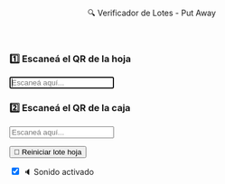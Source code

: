 <!DOCTYPE html>
<html lang="es">
<head>
<meta charset="UTF-8">
<title>Verificador de Lotes - Put Away</title>
<style>
  :root {
    --azul: #022366;
    --gris: #F5F5F2;
    --verde: #27ae60;
    --rojo: #e74c3c;
  }

  body {
    font-family: 'Segoe UI', Arial, sans-serif;
    background-color: var(--gris);
    margin: 0;
    padding: 0;
    text-align: center;
    color: var(--azul);
  }

  header {
    background-color: var(--azul);
    color: white;
    padding: 20px 0;
    font-size: 28px;
    font-weight: bold;
    letter-spacing: 1px;
    box-shadow: 0 2px 5px rgba(0,0,0,0.2);
  }

  main {
    margin-top: 40px;
    display: flex;
    flex-direction: column;
    align-items: center;
  }

  .input-card {
    background-color: white;
    width: 400px;
    padding: 25px;
    margin: 20px;
    border-radius: 15px;
    box-shadow: 0 4px 8px rgba(0,0,0,0.1);
  }

  h3 {
    margin-bottom: 10px;
  }

  input {
    font-size: 22px;
    padding: 10px;
    width: 80%;
    text-align: center;
    border: 2px solid var(--azul);
    border-radius: 8px;
    outline: none;
  }

  input:focus {
    border-color: #294b99;
    box-shadow: 0 0 5px rgba(2,35,102,0.4);
  }

  #resultado {
    font-size: 36px;
    margin-top: 30px;
    font-weight: bold;
    padding: 20px;
    width: 80%;
    border-radius: 12px;
  }

  .ok {
    color: var(--verde);
    background-color: #dff6e0;
  }

  .error {
    color: var(--rojo);
    background-color: #fde2e2;
  }

  button {
    background-color: var(--azul);
    color: white;
    border: none;
    border-radius: 10px;
    padding: 12px 25px;
    font-size: 18px;
    margin-top: 25px;
    cursor: pointer;
    transition: background-color 0.2s;
  }

  button:hover {
    background-color: #0a3ea1;
  }

  .sound-toggle {
    margin-top: 20px;
    font-size: 16px;
  }

</style>
</head>
<body>

<header>🔍 Verificador de Lotes - Put Away</header>

<main>
  <div class="input-card">
    <h3>1️⃣ Escaneá el QR de la hoja</h3>
    <input type="text" id="qrHoja" placeholder="Escaneá aquí..." autofocus>
  </div>

  <div class="input-card">
    <h3>2️⃣ Escaneá el QR de la caja</h3>
    <input type="text" id="qrCaja" placeholder="Escaneá aquí...">
  </div>

  <div id="resultado"></div>

  <button onclick="reiniciar()">🔄 Reiniciar lote hoja</button>

  <div class="sound-toggle">
    <label><input type="checkbox" id="toggleSound" checked> 🔈 Sonido activado</label>
  </div>
</main>

<!-- Sonidos -->
<audio id="soundOk">
  <source src="https://actions.google.com/sounds/v1/cartoon/clang_and_wobble.ogg" type="audio/ogg">
</audio>
<audio id="soundError">
  <source src="https://actions.google.com/sounds/v1/alarms/beep_short.ogg" type="audio/ogg">
</audio>

<script>
let loteHoja = "";

// Escanear QR de hoja
document.getElementById("qrHoja").addEventListener("change", function() {
  loteHoja = this.value.trim();
  document.getElementById("resultado").innerHTML = 
    "📄 Lote de hoja guardado: <b>" + loteHoja + "</b>";
  document.getElementById("resultado").className = "";
  document.getElementById("qrCaja").focus();
  this.value = "";
});

// Escanear QR de caja
document.getElementById("qrCaja").addEventListener("change", function() {
  const loteCaja = this.value.trim();
  const resultado = document.getElementById("resultado");
  const soundOn = document.getElementById("toggleSound").checked;

  if (loteHoja === "") {
    resultado.innerHTML = "⚠️ Primero escaneá el QR de la hoja.";
    resultado.className = "error";
  } else if (loteCaja === loteHoja) {
    resultado.innerHTML = "✅ COINCIDE<br>(Lote: " + loteCaja + ")";
    resultado.className = "ok";
    if (soundOn) document.getElementById("soundOk").play();
  } else {
    resultado.innerHTML = "❌ ERROR - Lote distinto<br>Hoja: " + loteHoja + "<br>Caja: " + loteCaja;
    resultado.className = "error";
    if (soundOn) document.getElementById("soundError").play();
  }

  this.value = "";
  this.focus();
});

function reiniciar() {
  loteHoja = "";
  document.getElementById("qrHoja").value = "";
  document.getElementById("qrCaja").value = "";
  document.getElementById("resultado").innerHTML = "";
  document.getElementById("resultado").className = "";
  document.getElementById("qrHoja").focus();
}
</script>

</body>
</html>
